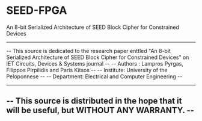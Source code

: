 # SEED-FPGA
An 8-bit Serialized Architecture of SEED Block Cipher for Constrained Devices

------------------------------------------------------------------------------------------------
--  This source is dedicated to the research paper enttled "An 8-bit Serialized Architecture of SEED Block Cipher for Constrained Devices" on IET Circuits, Devices & Systems journal  --
--  Authors : Lampros Pyrgas, Filippos Pirpilidis and Paris Kitsos                            --
--  Institute: University of the Peloponnese                                                  --
--  Department: Electrical and Computer Engineering                                           --
--                                                                                            --
--  This source is distributed in the hope that it will be useful, but WITHOUT ANY WARRANTY.  --
------------------------------------------------------------------------------------------------
